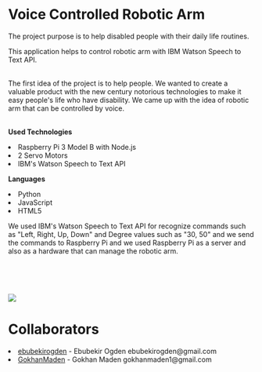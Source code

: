 # Voice Controlled Robotic Arm

The project purpose is to help disabled people with their daily life routines. <br>

This application helps to control robotic arm with IBM Watson Speech to Text API. <br><br>

The first idea of the project is to help people. We wanted to create a valuable product with the new century notorious technologies to make it easy people's life who have disability. We came up with the idea of robotic arm that can be controlled by voice. <br><br>

<b>Used Technologies</b><br>

<li> Raspberry Pi 3 Model B with Node.js </li>
<li> 2 Servo Motors </li>
<li> IBM's Watson Speech to Text API </li>

<b>Languages</b><br>

<li> Python </li>
<li> JavaScript </li>
<li> HTML5 </li>

<p>We used IBM's Watson Speech to Text API for recognize commands such as "Left, Right, Up, Down" and Degree values such as "30, 50" and we send the commands to Raspberry Pi and we used Raspberry Pi as a server and also as a hardware that can manage the robotic arm.</p><br><br><br>

<img src="https://s23.postimg.org/sc9w42963/Screen_Shot_2017_01_15_at_5_02_24_PM.png"></img>


# Collaborators
<li><a href="https://www.github.com/EbubekirOgden">ebubekirogden</a> - Ebubekir Ogden ebubekirogden@gmail.com</li>
<li><a href="https://github.com/GokhanMaden">GokhanMaden</a> - Gokhan Maden gokhanmaden1@gmail.com</li>





